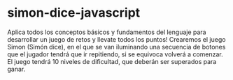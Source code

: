 # simon-dice-javascript
Aplica todos los conceptos básicos y fundamentos del lenguaje para desarrollar un juego de retos y llevate todos los puntos!
Crearemos el juego Simon (Simón dice), en el que se van iluminando una secuencia de botones que el jugador tendrá que ir repitiendo, si se equivoca volverá a comenzar. El juego tendrá 10 niveles de dificultad, que deberán ser superados para ganar.
